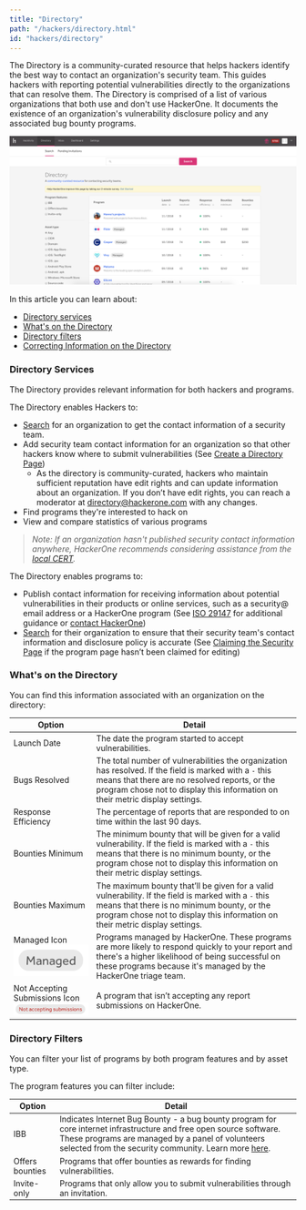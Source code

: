 ```yaml
---
title: "Directory"
path: "/hackers/directory.html"
id: "hackers/directory"
---
```


The Directory is a community-curated resource that helps hackers identify the best way to contact an organization's security team. This guides hackers with reporting potential vulnerabilities directly to the organizations that can resolve them. The Directory is comprised of a list of various organizations that both use and don't use HackerOne. It documents the existence of an organization's vulnerability disclosure policy and any associated bug bounty programs.

![revamped directory page](./images/better-directory-1.png)

In this article you can learn about:
* [Directory services](#Services)
* [What's on the Directory](#What's)
* [Directory filters](#Filters)
* [Correcting Information on the Directory](#Correcting)

### Directory Services
The Directory provides relevant information for both hackers and programs.

The Directory enables Hackers to:
* [Search](https://hackerone.com/directory) for an organization to get the contact information of a security team.
* Add security team contact information for an organization so that other hackers know where to submit vulnerabilities (See [Create a Directory Page](/hackers/create-a-directory-page.html))
   * As the directory is community-curated, hackers who maintain sufficient reputation have edit rights and can update information about an organization.  If you don’t have edit rights, you can reach a moderator at directory@hackerone.com with any changes.
* Find programs they're interested to hack on
* View and compare statistics of various programs

><i>Note: If an organization hasn't published security contact information anywhere, HackerOne recommends considering assistance from the [local CERT](https://www.first.org/members/teams/).</i>

The Directory enables programs to:
* Publish contact information for receiving information about potential vulnerabilities in their products or online services, such as a security@ email address or a HackerOne program (See [ISO 29147](http://www.iso.org/iso/catalogue_detail.htm?csnumber=45170) for additional guidance or [contact HackerOne](mailto:support@hackerone.com))
* [Search](https://hackerone.com/directory) for their organization to ensure that their security team's contact information and disclosure policy is accurate (See [Claiming the Security Page](/programs/security-page.html) if the program page hasn’t been claimed for editing)

### What's on the Directory
You can find this information associated with an organization on the directory:

Option | Detail
------ | ------
Launch Date | The date the program started to accept vulnerabilities.
Bugs Resolved | The total number of vulnerabilities the organization has resolved. If the field is marked with a `-` this means that there are no resolved reports, or the program chose not to display this information on their metric display settings.
Response Efficiency | The percentage of reports that are responded to on time within the last 90 days.
Bounties Minimum | The minimum bounty that will be given for a valid vulnerability. If the field is marked with a `-` this means that there is no minimum bounty, or the program chose not to display this information on their metric display settings.
Bounties Maximum | The maximum bounty that’ll be given for a valid vulnerability. If the field is marked with a `-` this means that there is no minimum bounty, or the program chose not to display this information on their metric display settings.
Managed Icon<br>![managed icon](./images/better-directory-2.png) | Programs managed by HackerOne. These programs are more likely to respond quickly to your report and there's a higher likelihood of being successful on these programs because it's managed by the HackerOne triage team.
Not Accepting Submissions Icon<br>![not accepting submissions icon](./images/better-directory-3.png) | A program that isn’t accepting any report submissions on HackerOne.

### Directory Filters
You can filter your list of programs by both program features and by asset type.

The program features you can filter include:

Option | Detail
------ | ------
IBB | Indicates Internet Bug Bounty - a bug bounty program for core internet infrastructure and free open source software. These programs are managed by a panel of volunteers selected from the security community. Learn more [here](https://www.hackerone.com/internet-bug-bounty).
Offers bounties | Programs that offer bounties as rewards for finding vulnerabilities.
Invite-only | Programs that only allow you to submit vulnerabilities through an invitation.
